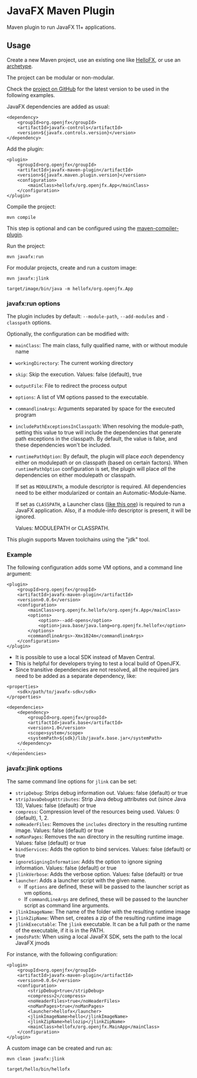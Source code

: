 # JavaFX Maven Plugin

Maven plugin to run JavaFX 11+ applications.

## Usage

Create a new Maven project, use an existing one
like [HelloFX](https://github.com/openjfx/samples/tree/master/CommandLine/Modular/Maven/hellofx), or use
an [archetype](https://github.com/openjfx/javafx-maven-archetypes).

The project can be modular or non-modular.

Check the [project on GitHub](https://github.com/openjfx/javafx-maven-plugin) for the latest version to be used in the
following examples.

JavaFX dependencies are added as usual:

```
<dependency>
    <groupId>org.openjfx</groupId>
    <artifactId>javafx-controls</artifactId>
    <version>${javafx.controls.version}</version>
</dependency>
```

Add the plugin:

```
<plugin>
    <groupId>org.openjfx</groupId>
    <artifactId>javafx-maven-plugin</artifactId>
    <version>${javafx.maven.plugin.version}</version>
    <configuration>
        <mainClass>hellofx/org.openjfx.App</mainClass>
    </configuration>
</plugin>
```

Compile the project:

```
mvn compile
```

This step is optional and can be configured using
the [maven-compiler-plugin](https://maven.apache.org/plugins/maven-compiler-plugin/).

Run the project:

```
mvn javafx:run
```

For modular projects, create and run a custom image:

```
mvn javafx:jlink

target/image/bin/java -m hellofx/org.openjfx.App
```

### javafx:run options

The plugin includes by default: `--module-path`, `--add-modules` and `-classpath` options.

Optionally, the configuration can be modified with:

- `mainClass`: The main class, fully qualified name, with or without module name
- `workingDirectory`: The current working directory
- `skip`: Skip the execution. Values: false (default), true
- `outputFile`: File to redirect the process output
- `options`: A list of VM options passed to the executable.
- `commandlineArgs`: Arguments separated by space for the executed program
- `includePathExceptionsInClasspath`: When resolving the module-path, setting this value to true will include the
  dependencies that generate path exceptions in the classpath. By default, the value is false, and these dependencies
  won't be included.
- `runtimePathOption`: By default, the plugin will place *each* dependency either on modulepath or on classpath (based
  on certain factors).
  When `runtimePathOption` configuration is set, the plugin will place *all* the dependencies on either modulepath or
  classpath.

  If set as `MODULEPATH`, a module descriptor is required. All dependencies need to be either modularized or contain an
  Automatic-Module-Name.

  If set as `CLASSPATH`, a Launcher
  class ([like this one](https://github.com/openjfx/samples/blob/master/CommandLine/Non-modular/CLI/hellofx/src/hellofx/Launcher.java))
  is required to run a JavaFX application. Also, if a module-info descriptor is present, it will be ignored.

  Values: MODULEPATH or CLASSPATH.

This plugin supports Maven toolchains using the "jdk" tool.

### Example

The following configuration adds some VM options, and a command line argument:

```
<plugin>
    <groupId>org.openjfx</groupId>
    <artifactId>javafx-maven-plugin</artifactId>
    <version>0.0.6</version>
    <configuration>
        <mainClass>org.openjfx.hellofx/org.openjfx.App</mainClass>
        <options>
            <option>--add-opens</option>
            <option>java.base/java.lang=org.openjfx.hellofx</option>
        </options>
        <commandlineArgs>-Xmx1024m</commandlineArgs>
    </configuration>
</plugin>
```

* It is possible to use a local SDK instead of Maven Central.
* This is helpful for developers trying to test a local build of OpenJFX.
* Since transitive dependencies are not resolved, all the required jars need to be added as a separate dependency, like:

```
<properties>
    <sdk>/path/to/javafx-sdk</sdk>
</properties>

<dependencies>
    <dependency>
        <groupId>org.openjfx</groupId>
        <artifactId>javafx.base</artifactId>
        <version>1.0</version>
        <scope>system</scope>
        <systemPath>${sdk}/lib/javafx.base.jar</systemPath>
    </dependency>
    ...
</dependencies>
```

### javafx:jlink options

The same command line options for `jlink` can be set:

- `stripDebug`: Strips debug information out. Values: false (default) or true
- `stripJavaDebugAttributes`: Strip Java debug attributes out (since Java 13), Values: false (default) or true
- `compress`: Compression level of the resources being used. Values: 0 (default), 1, 2.
- `noHeaderFiles`: Removes the `includes` directory in the resulting runtime image. Values: false (default) or true
- `noManPages`: Removes the `man` directory in the resulting runtime image. Values: false (default) or true
- `bindServices`: Adds the option to bind services. Values: false (default) or true
- `ignoreSigningInformation`: Adds the option to ignore signing information. Values: false (default) or true
- `jlinkVerbose`: Adds the verbose option. Values: false (default) or true
- `launcher`: Adds a launcher script with the given name.
    - If `options` are defined, these will be passed to the launcher script as vm options.
    - If `commandLineArgs` are defined, these will be passed to the launcher script as command line arguments.
- `jlinkImageName`: The name of the folder with the resulting runtime image
- `jlinkZipName`: When set, creates a zip of the resulting runtime image
- `jlinkExecutable`: The `jlink` executable. It can be a full path or the name of the executable, if it is in the PATH.
- `jmodsPath`: When using a local JavaFX SDK, sets the path to the local JavaFX jmods

For instance, with the following configuration:

```
<plugin>
    <groupId>org.openjfx</groupId>
    <artifactId>javafx-maven-plugin</artifactId>
    <version>0.0.6</version>
    <configuration>
        <stripDebug>true</stripDebug>
        <compress>2</compress>
        <noHeaderFiles>true</noHeaderFiles>
        <noManPages>true</noManPages>
        <launcher>hellofx</launcher>
        <jlinkImageName>hello</jlinkImageName>
        <jlinkZipName>hellozip</jlinkZipName>
        <mainClass>hellofx/org.openjfx.MainApp</mainClass>
    </configuration>
</plugin>
```

A custom image can be created and run as:

```
mvn clean javafx:jlink

target/hello/bin/hellofx
```
